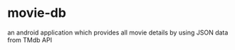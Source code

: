 movie-db
========

an android application which provides all movie details by using JSON data from TMdb API  
